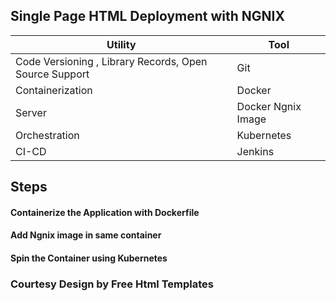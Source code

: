 ## Single Page HTML Deployment with NGNIX



| Utility | Tool |
| ------------- | ------------- |
| Code Versioning , Library Records, Open Source Support | Git | 
| Containerization | Docker |
| Server| Docker Ngnix Image |
| Orchestration | Kubernetes |
| CI-CD|Jenkins |

## Steps 
 #### Containerize the Application with Dockerfile 
 #### Add Ngnix image in same container
 #### Spin the Container using Kubernetes

### Courtesy Design by Free Html Templates